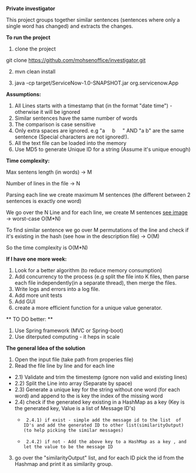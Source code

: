 **Private investigator**

This project groups together similar sentences (sentences where only a single word has
changed) and extracts the changes.

**To run the project**
1) clone the project

git clone https://github.com/mohsenoffice/investigator.git

2) mvn clean install

3) java -cp target/ServiceNow-1.0-SNAPSHOT.jar org.servicenow.App


**Assumptions:**

1) All Lines starts with a timestamp that (in the format "date time") - otherwise it will be ignored
2) Similar sentences have the same number of words
3) The comparison is case sensitive
4) Only extra spaces are ignored. e.g  "a &nbsp;&nbsp;&nbsp; b &nbsp;&nbsp;&nbsp; "  AND "a b" are the same sentence (Special characters are not ignored!).
5) All the text file can be loaded into the memory
6) Use MD5 to generate Unique ID for a string (Assume it's unique enough)

**Time complexity:**

Max sentens length (in words) -> M

Number of lines in the file  -> N

Parsing each line we create maximum M sentences (the different between 2 sentences is exactly one word)

We go over the N Line and for each line, we create M sentences [see image](https://github.com/mohsenoffice/investigator/blob/master/Screenshot_4.jpg) -> worst-case  O(M*N)

To find similar sentence we go over M permutations of the line and check if it's existing in the hash (see how in the description file) -> O(M)

So the time complexity is O(M*N)


**If I have one more week:**

1) Look for a better algorithm (to reduce memory consumption)
2) Add concurrency to the process (e.g split the file into K files, then parse each file independently(in a separate thread),  then merge the files.
3) Write logs and errors into a log file.
4) Add more unit tests
5) Add GUI
6) create a more efficient function for a unique value generator.

** TO DO better: **
1) Use Spring framework (MVC or Spring-boot)
2) Use diterputed computing - it heps in scale

**The general Idea of the solution**
1) Open the input file (take path from properies file)
2) Read the file line by line and for each line
- 2.1) Validate and trim the timestemp (gnore non valid and existing lines)
- 2.2) Split the Line into array (Separate by space)
- 2.3) Generate a unique key for the string without one word (for each word) and append to the is key the index of the missing word
- 2.4) check if the generated key existing in a HashMap as a key (Key is the generated key, Value is a list of Message ID's)
  *      2.4.1) if exist - simple add the message id to the list  of ID's and add the generated ID to other list(similarityOutput) (to help picking the similar messages)
  *      2.4.2) if not - Add the above key to a HashMap as a key , and let the value to be the message ID
3) go over the "similarityOutput" list, and for each ID pick the id from the Hashmap and print it as similarity group.

